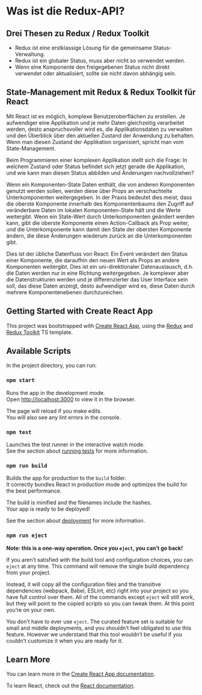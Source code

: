 # Was ist die Redux-API? 
## Drei Thesen zu Redux / Redux Toolkit
* Redux ist eine erstklassige Lösung für die gemeinsame Status-Verwaltung.<br>
* Redux ist ein globaler Status, muss aber nicht so verwendet werden.<br>
* Wenn eine Komponente den freigegebenen Status nicht direkt verwendet oder aktualisiert, sollte sie nicht davon abhängig sein. <br>

## State-Management mit Redux & Redux Toolkit für React
Mit React ist es möglich, komplexe Benutzeroberflächen zu erstellen. Je aufwendiger eine Applikation und je mehr Daten gleichzeitig verarbeitet werden, desto anspruchsvoller wird es, die Applikationsdaten zu verwalten und den Überblick über den aktuellen Zustand der Anwendung zu behalten. Wenn man diesen Zustand der Applikation organisiert, spricht man vom State-Management.

Beim Programmieren einer komplexen Applikation stellt sich die Frage: In welchem Zustand oder Status befindet sich jetzt gerade die Applikation, und wie kann man diesen Status abbilden und Änderungen nachvollziehen?

Wenn ein Komponenten-State Daten enthält, die von anderen Komponenten genutzt werden sollen, werden diese über Props an verschachtelte Unterkomponenten weitergegeben. In der Praxis bedeutet dies meist, dass die oberste Komponente innerhalb des Komponentenbaums den Zugriff auf veränderbare Daten im lokalen Komponenten-State hält und die Werte weitergibt. Wenn ein State-Wert durch Unterkomponenten geändert werden kann, gibt die oberste Komponente einen Action-Callback als Prop weiter, und die Unterkomponente kann damit den State der obersten Komponente ändern, die diese Änderungen wiederum zurück an die Unterkomponenten gibt.

Dies ist der übliche Datenfluss von React: Ein Event verändert den Status einer Komponente, die daraufhin den neuen Wert als Props an andere Komponenten weitergibt. Dies ist ein uni-direktionaler Datenaustausch, d.h. die Daten werden nur in eine Richtung weitergegeben. Je komplexer aber die Datenstrukturen werden und je differenzierter das User Interface sein soll, das diese Daten anzeigt, desto aufwendiger wird es, diese Daten durch mehrere Komponentenebenen durchzureichen.


## Getting Started with Create React App

This project was bootstrapped with [Create React App](https://github.com/facebook/create-react-app), using the [Redux](https://redux.js.org/) and [Redux Toolkit](https://redux-toolkit.js.org/) TS template.

## Available Scripts

In the project directory, you can run:

### `npm start`

Runs the app in the development mode.\
Open [http://localhost:3000](http://localhost:3000) to view it in the browser.

The page will reload if you make edits.\
You will also see any lint errors in the console.

### `npm test`

Launches the test runner in the interactive watch mode.\
See the section about [running tests](https://facebook.github.io/create-react-app/docs/running-tests) for more information.

### `npm run build`

Builds the app for production to the `build` folder.\
It correctly bundles React in production mode and optimizes the build for the best performance.

The build is minified and the filenames include the hashes.\
Your app is ready to be deployed!

See the section about [deployment](https://facebook.github.io/create-react-app/docs/deployment) for more information.

### `npm run eject`

**Note: this is a one-way operation. Once you `eject`, you can’t go back!**

If you aren’t satisfied with the build tool and configuration choices, you can `eject` at any time. This command will remove the single build dependency from your project.

Instead, it will copy all the configuration files and the transitive dependencies (webpack, Babel, ESLint, etc) right into your project so you have full control over them. All of the commands except `eject` will still work, but they will point to the copied scripts so you can tweak them. At this point you’re on your own.

You don’t have to ever use `eject`. The curated feature set is suitable for small and middle deployments, and you shouldn’t feel obligated to use this feature. However we understand that this tool wouldn’t be useful if you couldn’t customize it when you are ready for it.

## Learn More

You can learn more in the [Create React App documentation](https://facebook.github.io/create-react-app/docs/getting-started).

To learn React, check out the [React documentation](https://reactjs.org/).
